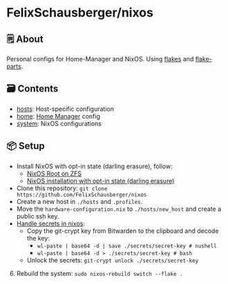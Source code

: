 # FelixSchausberger/nixos

## 🗒 About

Personal configs for Home-Manager and NixOS. Using
[flakes](https://nixos.wiki/wiki/Flakes) and
[flake-parts](https://github.com/hercules-ci/flake-parts).

## 🗃️ Contents

- [hosts](hosts): Host-specific configuration
- [home](home): [Home Manager](https://github.com/nix-community/home-manager)
  config
- [system](system): NixOS configurations

## 📦 Setup

- Install NixOS with opt-in state (darling erasure), follow:
  - [NixOS Root on ZFS](https://openzfs.github.io/openzfs-docs/Getting%20Started/NixOS/Root%20on%20ZFS.html#nixos-root-on-zfs)
  - [NixOS installation with opt-in state (darling erasure)](https://gist.github.com/Quelklef/e5d0d9ea0c2777db45f0779b9996c94b)
- Clone this repository: `git clone https://github.com/FelixSchausberger/nixos`
- Create a new host in `./hosts` and `.profiles`.
- Move the `hardware-configuration.nix` to `./hosts/new_host` and create a
public ssh key.
- [Handle secrets in nixos](https://lgug2z.com/articles/handling-secrets-in-nixos-an-overview):
  - Copy the git-crypt key from Bitwarden to the clipboard and decode the key:
    - `wl-paste | base64 -d | save ./secrets/secret-key # nushell`
    - `wl-paste | base64 -d > ./secrets/secret-key # bash`
  - Unlock the secrets: `git-crypt unlock ./secrets/secret-key`
6. Rebuild the system: `sudo nixos-rebuild switch --flake .`
